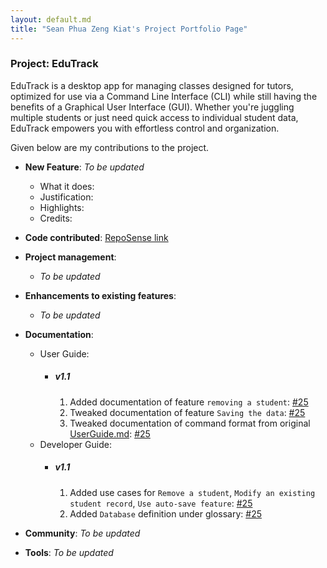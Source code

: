 ```yaml
---
layout: default.md
title: "Sean Phua Zeng Kiat's Project Portfolio Page"
---
```


### Project: EduTrack

EduTrack is a desktop app for managing classes designed for tutors, optimized for use via a Command Line Interface (CLI) while still having the benefits of a Graphical User Interface (GUI). Whether you're juggling multiple students or just need quick access to individual student data, EduTrack empowers you with effortless control and organization.

Given below are my contributions to the project.

* **New Feature**: _To be updated_
    * What it does: 
    * Justification: 
    * Highlights: 
    * Credits:

* **Code contributed**: [RepoSense link](https://nus-cs2103-ay2324s1.github.io/tp-dashboard/?search=seanpzk&breakdown=true)

* **Project management**:
    * _To be updated_

* **Enhancements to existing features**:
    * _To be updated_

* **Documentation**:
    * User Guide:
      * ##### v1.1 
        1. Added documentation of feature `removing a student`: [\#25](https://github.com/AY2324S1-CS2103T-T15-3/tp/pull/25)
        2. Tweaked documentation of feature `Saving the data`: [\#25](https://github.com/AY2324S1-CS2103T-T15-3/tp/pull/25)
        3. Tweaked documentation of command format from original [UserGuide.md](https://github.com/nus-cs2103-AY2324S1/tp/blob/master/docs/UserGuide.md): [\#25](https://github.com/AY2324S1-CS2103T-T15-3/tp/pull/25)
    * Developer Guide:
      * ##### v1.1 
        1. Added use cases for `Remove a student`, `Modify an existing student record`, `Use auto-save feature`: [\#25](https://github.com/AY2324S1-CS2103T-T15-3/tp/pull/25)
        2. Added `Database` definition under glossary: [\#25](https://github.com/AY2324S1-CS2103T-T15-3/tp/pull/25)

* **Community**: _To be updated_

* **Tools**: _To be updated_


